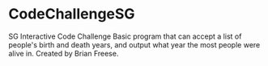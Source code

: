 # CodeChallengeSG
SG Interactive Code Challenge
Basic program that can accept a list of people's birth and death years, and output what year the most people were alive in.
Created by Brian Freese.
